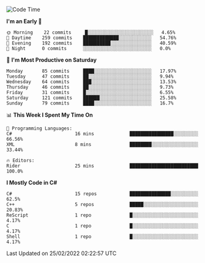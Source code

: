 <!--START_SECTION:waka-->
![Code Time](http://img.shields.io/badge/Code%20Time-757%20hrs%2022%20mins-blue)

**I'm an Early 🐤** 

```text
🌞 Morning    22 commits     █░░░░░░░░░░░░░░░░░░░░░░░░   4.65% 
🌆 Daytime    259 commits    █████████████░░░░░░░░░░░░   54.76% 
🌃 Evening    192 commits    ██████████░░░░░░░░░░░░░░░   40.59% 
🌙 Night      0 commits      ░░░░░░░░░░░░░░░░░░░░░░░░░   0.0%

```
📅 **I'm Most Productive on Saturday** 

```text
Monday       85 commits     ████░░░░░░░░░░░░░░░░░░░░░   17.97% 
Tuesday      47 commits     ██░░░░░░░░░░░░░░░░░░░░░░░   9.94% 
Wednesday    64 commits     ███░░░░░░░░░░░░░░░░░░░░░░   13.53% 
Thursday     46 commits     ██░░░░░░░░░░░░░░░░░░░░░░░   9.73% 
Friday       31 commits     █░░░░░░░░░░░░░░░░░░░░░░░░   6.55% 
Saturday     121 commits    ██████░░░░░░░░░░░░░░░░░░░   25.58% 
Sunday       79 commits     ████░░░░░░░░░░░░░░░░░░░░░   16.7%

```


📊 **This Week I Spent My Time On** 

```text
💬 Programming Languages: 
C#                       16 mins             ████████████████░░░░░░░░░   66.56% 
XML                      8 mins              ████████░░░░░░░░░░░░░░░░░   33.44%

🔥 Editors: 
Rider                    25 mins             █████████████████████████   100.0%

```

**I Mostly Code in C#** 

```text
C#                       15 repos            ███████████████░░░░░░░░░░   62.5% 
C++                      5 repos             █████░░░░░░░░░░░░░░░░░░░░   20.83% 
ReScript                 1 repo              █░░░░░░░░░░░░░░░░░░░░░░░░   4.17% 
C                        1 repo              █░░░░░░░░░░░░░░░░░░░░░░░░   4.17% 
Shell                    1 repo              █░░░░░░░░░░░░░░░░░░░░░░░░   4.17%

```



 Last Updated on 25/02/2022 02:22:57 UTC
<!--END_SECTION:waka-->
